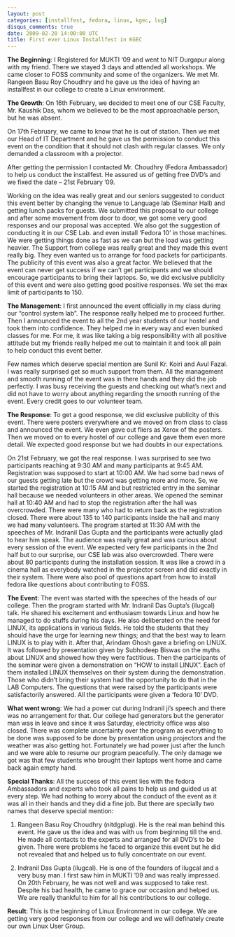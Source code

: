 ```yaml
---
layout: post
categories: [installfest, fedora, linux, kgec, lug]
disqus_comments: true
date: 2009-02-20 14:00:00 UTC
title: First ever Linux Installfest in KGEC
---
```


**The Beginning**:
I Registered for MUKTI ‘09 and went to NIT Durgapur along with my
friend. There we stayed 3 days and attended all workshops. We came
closer to FOSS community and some of the organizers. We met Mr.
Rangeen Basu Roy Choudhry and he gave us the idea of having an
installfest in our college to create a Linux environment.


**The Growth**:
On 16th February, we decided to meet one of our CSE Faculty, Mr.
Kaushik Das, whom we believed to be the most approachable person, but
he was absent.

On 17th February, we came to know that he is out of station. Then we
met our Head of IT Department and he gave us the permission to conduct
this event on the condition that it should not clash with regular
classes. We only demanded a classroom with a projector.

After getting the permission I contacted Mr. Choudhry (Fedora
Ambassador) to help us conduct the installfest. He assured us of
getting free DVD’s and we fixed the date – 21st February ’09.

Working on the idea was really great and our seniors suggested to
conduct this event better by changing the venue to Language lab
(Seminar Hall) and getting lunch packs for guests. We submitted this
proposal to our college and after some movement from door to door, we
got some very good responses and our proposal was accepted. We also
got the suggestion of conducting it in our CSE Lab. and even install
‘Fedora 10’ in those machines. We were getting things done as fast as
we can but the load was getting heavier. The Support from college was
really great and they made this event really big. They even wanted us
to arrange for food packets for participants. The publicity of this
event was also a great factor. We believed that the event can never
get success if we can’t get participants and we should encourage
participants to bring their laptops. So, we did exclusive publicity of
this event and were also getting good positive responses. We set the
max limit of participants to 150.


**The Management**:
I first announced the event officially in my class during our “control
system lab”. The response really helped me to proceed further. Then I
announced the event to all the 2nd year students of our hostel and
took them into confidence. They helped me in every way and even bunked
classes for me. For me, it was like taking a big responsibility with
all positive attitude but my friends really helped me out to maintain
it and took all pain to help conduct this event better.

Few names which deserve special mention are Sunil Kr. Koiri and Avul
Fazal. I was really surprised get so much support from them. All the
management and smooth running of the event was in there hands and they
did the job perfectly. I was busy receiving the guests and checking
out what’s next and did not have to worry about anything regarding the
smooth running of the event. Every credit goes to our volunteer team.

**The Response**:
To get a good response, we did exclusive publicity of this event.
There were posters everywhere and we moved on from class to class and
announced the event. We even gave out fliers as Xerox of the posters.
Then we moved on to every hostel of our college and gave them even
more detail. We expected good response but we had doubts in our
expectations.

On 21st February, we got the real response. I was surprised to see two
participants reaching at 9:30 AM and many participants at 9:45 AM.
Registration was supposed to start at 10:00 AM. We had some bad news
of our guests getting late but the crowd was getting more and more.
So, we started the registration at 10:15 AM and but restricted entry
in the seminar hall because we needed volunteers in other areas. We
opened the seminar hall at 10:40 AM and had to stop the registration
after the hall was overcrowded. There were many who had to return back
as the registration closed. There were about 135 to 140 participants
inside the hall and many we had many volunteers. The program started
at 11:30 AM with the speeches of Mr. Indranil Das Gupta and the
participants were actually glad to hear him speak. The audience was
really great and was curious about every session of the event. We
expected very few participants in the 2nd half but to our surprise,
our CSE lab was also overcrowded. There were about 80 participants
during the installation session. It was like a crowd in a cinema hall
as everybody watched in the projector screen and did exactly in their
system. There were also pool of questions apart from how to install
fedora like questions about contributing to FOSS.

**The Event**:
The event was started with the speeches of the heads of our college.
Then the program started with Mr. Indranil Das Gupta’s (ilugcal) talk.
He shared his excitement and enthusiasm towards Linux and how he
managed to do stuffs during his days. He also deliberated on the need
for LINUX, its applications in various fields. He told the students
that they should have the urge for learning new things; and that the
best way to learn LINUX is to play with it. After that, Arindam Ghosh
gave a briefing on LINUX. It was followed by presentation given by
Subhodeep Biswas on the myths about LINUX and showed how they were
factitious. Then the participants of the seminar were given a
demonstration on “HOW to install LINUX”. Each of them installed LINUX
themselves on their system during the demonstration. Those who didn’t
bring their system had the opportunity to do that in the LAB
Computers. The questions that were raised by the participants were
satisfactorily answered. All the participants were given a ‘fedora 10’
DVD.

**What went wrong**:
We had a power cut during Indranil ji’s speech and there was no
arrangement for that. Our college had generators but the generator man
was in leave and since it was Saturday, electricity office was also
closed. There was complete uncertainty over the program as everything
to be done was supposed to be done by presentation using projectors
and the weather was also getting hot. Fortunately we had power just
after the lunch and we were able to resume our program peacefully. The
only damage we got was that few students who brought their laptops
went home and came back again empty hand.

**Special Thanks**:
All the success of this event lies with the fedora Ambassadors and
experts who took all pains to help us and guided us at every step. We
had nothing to worry about the conduct of the event as it was all in
their hands and they did a fine job. But there are specially two names
that deserve special mention:

1. Rangeen Basu Roy Choudhry (nitdgplug). He is the real man behind
this event. He gave us the idea and was with us from beginning till
the end. He made all contacts to the experts and arranged for all
DVD’s to be given. There were problems he faced to organize this event
but he did not revealed that and helped us to fully concentrate on our
event.

2. Indranil Das Gupta (ilugcal). He is one of the founders of ilugcal
and a very busy man. I first saw him in MUKTI ’09 and was really
impressed. On 20th February, he was not well and was supposed to take
rest. Despite his bad health, he came to grace our occasion and helped
us. We are really thankful to him for all his contributions to our
college.

**Result**:
This is the beginning of Linux Environment in our college. We are
getting very good responses from our college and we will definately
create our own Linux User Group.
